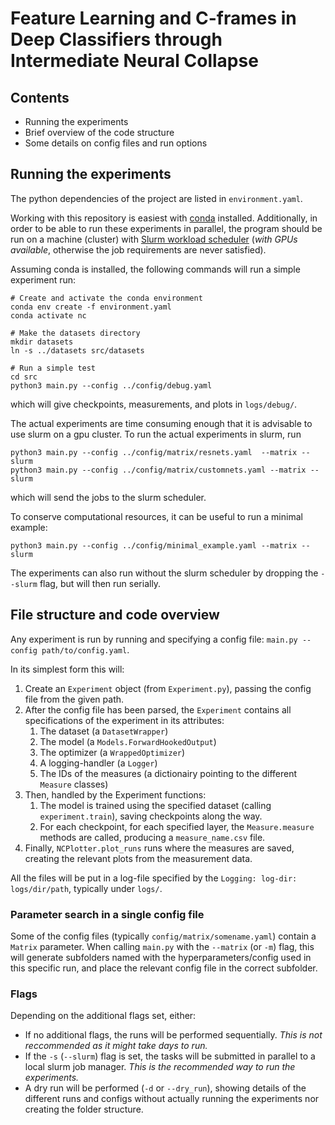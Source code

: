 # Feature Learning and C-frames in Deep Classifiers through Intermediate Neural Collapse

## Contents
 - Running the experiments
 - Brief overview of the code structure
 - Some details on config files and run options

## Running the experiments

The python dependencies of the project are listed in `environment.yaml`.

Working with this repository is easiest with [conda](https://docs.conda.io/en/latest/miniconda.html) installed.
Additionally, in order to be able to run these experiments in parallel,
the program should be run on a machine (cluster) with [Slurm workload scheduler](https://slurm.schedmd.com/)
(*with GPUs available*, otherwise the job requirements are never satisfied).

Assuming conda is installed, the following commands will run a simple experiment run:
```shell
# Create and activate the conda environment
conda env create -f environment.yaml
conda activate nc

# Make the datasets directory
mkdir datasets
ln -s ../datasets src/datasets

# Run a simple test
cd src
python3 main.py --config ../config/debug.yaml
```
which will give checkpoints, measurements, and plots in `logs/debug/`.

The actual experiments are time consuming enough that it is advisable to use slurm on a gpu cluster.
To run the actual experiments in slurm, run
```shell
python3 main.py --config ../config/matrix/resnets.yaml  --matrix --slurm
python3 main.py --config ../config/matrix/customnets.yaml --matrix --slurm
```
which will send the jobs to the slurm scheduler.

To conserve computational resources, it can be useful to run a minimal example:
```shell
python3 main.py --config ../config/minimal_example.yaml --matrix --slurm
```

The experiments can also run without the slurm scheduler by dropping the `--slurm` flag, but will then run serially.

## File structure and code overview

Any experiment is run by running and specifying a config file: `main.py --config path/to/config.yaml`.

In its simplest form this will:
 1. Create an `Experiment` object (from `Experiment.py`), passing the config file from the given path.
 2. After the config file has been parsed, the `Experiment` contains all
specifications of the experiment in its attributes:
    1. The dataset (a `DatasetWrapper`)
    2. The model (a `Models.ForwardHookedOutput`)
    3. The optimizer (a `WrappedOptimizer`)
    4. A logging-handler (a `Logger`)
    5. The IDs of the measures (a dictionairy pointing to the different `Measure` classes)
 3. Then, handled by the Experiment functions:
    1. The model is trained using the specified dataset (calling `experiment.train`), saving checkpoints along the way.
    2. For each checkpoint, for each specified layer, the `Measure.measure` methods are called, producing a `measure_name.csv` file.
 4. Finally, `NCPlotter.plot_runs` runs where the measures are saved, creating the relevant plots from the measurement data.

All the files will be put in a log-file specified by the `Logging: log-dir: logs/dir/path`, typically under `logs/`.

### Parameter search in a single config file

Some of the config files (typically `config/matrix/somename.yaml`) contain a `Matrix` parameter.
When calling `main.py` with the `--matrix` (or `-m`) flag, this will generate subfolders named with the
hyperparameters/config used in this specific run, and place the relevant config file in the correct subfolder.

### Flags 
Depending on the additional flags set, either:
 - If no additional flags, the runs will be performed sequentially. *This is not reccommended as it might take days to run.*
 - If the `-s` (`--slurm`) flag is set, the tasks will be submitted in parallel to a local slurm job manager. *This is the recommended way to run the experiments.*
 - A dry run will be performed (`-d` or `--dry_run`), showing details of the different runs and configs without actually running the experiments nor creating the folder structure.
